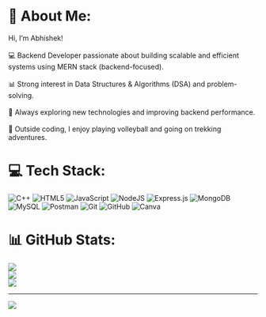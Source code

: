# 💫 About Me:
Hi, I’m Abhishek!<br><br>💻 Backend Developer passionate about building scalable and efficient systems using MERN stack (backend-focused).<br><br>📊 Strong interest in Data Structures & Algorithms (DSA) and problem-solving.<br><br>🌱 Always exploring new technologies and improving backend performance.<br><br>🏐 Outside coding, I enjoy playing volleyball and going on trekking adventures.


# 💻 Tech Stack:
![C++](https://img.shields.io/badge/c++-%2300599C.svg?style=for-the-badge&logo=c%2B%2B&logoColor=white) ![HTML5](https://img.shields.io/badge/html5-%23E34F26.svg?style=for-the-badge&logo=html5&logoColor=white) ![JavaScript](https://img.shields.io/badge/javascript-%23323330.svg?style=for-the-badge&logo=javascript&logoColor=%23F7DF1E) ![NodeJS](https://img.shields.io/badge/node.js-6DA55F?style=for-the-badge&logo=node.js&logoColor=white) ![Express.js](https://img.shields.io/badge/express.js-%23404d59.svg?style=for-the-badge&logo=express&logoColor=%2361DAFB) ![MongoDB](https://img.shields.io/badge/MongoDB-%234ea94b.svg?style=for-the-badge&logo=mongodb&logoColor=white) ![MySQL](https://img.shields.io/badge/mysql-4479A1.svg?style=for-the-badge&logo=mysql&logoColor=white) ![Postman](https://img.shields.io/badge/Postman-FF6C37?style=for-the-badge&logo=postman&logoColor=white) ![Git](https://img.shields.io/badge/git-%23F05033.svg?style=for-the-badge&logo=git&logoColor=white) ![GitHub](https://img.shields.io/badge/github-%23121011.svg?style=for-the-badge&logo=github&logoColor=white) ![Canva](https://img.shields.io/badge/Canva-%2300C4CC.svg?style=for-the-badge&logo=Canva&logoColor=white)
# 📊 GitHub Stats:
![](https://github-readme-stats.vercel.app/api?username=abhimusmade010&theme=dark&hide_border=false&include_all_commits=false&count_private=false)<br/>
![](https://nirzak-streak-stats.vercel.app/?user=abhimusmade010&theme=dark&hide_border=false)<br/>
![](https://github-readme-stats.vercel.app/api/top-langs/?username=abhimusmade010&theme=dark&hide_border=false&include_all_commits=false&count_private=false&layout=compact)

---
[![](https://visitcount.itsvg.in/api?id=abhimusmade010&icon=0&color=0)](https://visitcount.itsvg.in)

<!-- Proudly created with GPRM ( https://gprm.itsvg.in ) -->
